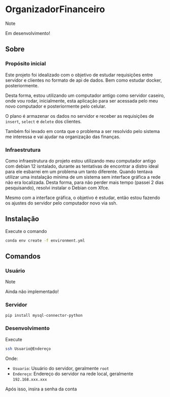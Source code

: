 # OrganizadorFinanceiro

> [!NOTE]
> Em desenvolvimento!
## Sobre
### Propósito inicial
Este projeto foi idealizado com o objetivo de estudar requisições entre servidor e clientes no formato de api de dados. Bem como estudar docker, posteriormente.

Desta forma, estou utilizando um computador antigo como servidor caseiro, onde vou rodar, inicialmente, esta aplicação para ser acessada pelo meu novo computador e posteriormente pelo celular.

O plano é armazenar os dados no servidor e receber as requisições de `insert`, `select` e `delete` dos clientes.

Também foi levado em conta que o problema a ser resolvido pelo sistema me interessa e vai ajudar na organização das finanças.

### Infraestrutura
Como infraestrutura do projeto estou utilizando meu computador antigo com debian 12 isntalado, durante as tentativas de encontrar a distro ideal para ele esbarrei em um problema um tanto diferente. Quando tentava utilizar uma instalação mínima de um sistema sem interface gráfica a rede não era localizada. Desta forma, para não perder mais tempo (passei 2 dias pesquisando), resolvi instalar o Debian com Xfce. 

Mesmo com a interface gráfica, o objetivo é estudar, então estou fazendo os ajustes do servidor pelo computador novo via ssh.

## Instalação

Execute o comando

```bash
conda env create -f environment.yml
```

## Comandos

### Usuário

> [!NOTE]
> Ainda não implementado!

### Servidor

```bash
pip install mysql-connector-python
```
### Desenvolvimento

Execute

```bash
ssh Usuario@Endereço
```

Onde:

* `Usuario`: Usuário do servidor, geralmente `root`
* `Endereço`: Endereço do servidor na rede local, geralmente `192.168.xxx.xxx`

Após isso, insira a senha da conta
